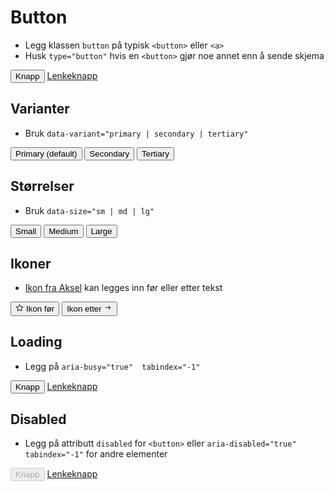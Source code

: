 # Button <mark data-badge="Alfa"></mark>

- Legg klassen `button` på typisk `<button>` eller `<a>`
- Husk `type="button"` hvis en `<button>` gjør noe annet enn å sende skjema

<Story layout="grid">
<button type="button" class="styles.button">
  Knapp
</button>

<a href="https://www.mattilsynet.no/" target="_blank" class="styles.button">
  Lenkeknapp
</a>
</Story>

## Varianter
- Bruk `data-variant="primary | secondary | tertiary"`

<Story layout="grid">
<button type="button" class="styles.button">
  Primary (default)
</button>
<button type="button" class="styles.button" data-variant="secondary">
  Secondary
</button>
<button type="button" class="styles.button" data-variant="tertiary">
  Tertiary
</button>
</Story>

## Størrelser
- Bruk `data-size="sm | md | lg"`

<Story layout="grid">
<button type="button" class="styles.button" data-size="sm">
  Small
</button>
<button type="button" class="styles.button" data-size="md">
  Medium
</button>
<button type="button" class="styles.button" data-size="lg">
  Large
</button>
</Story>


## Ikoner
- [Ikon fra Aksel](https://aksel.nav.no/ikoner) kan legges inn før eller etter tekst

<Story layout="grid">
<button type="button" class="styles.button">
  <svg xmlns="http://www.w3.org/2000/svg" width="1em" height="1em" fill="none" viewBox="0 0 24 24"><path fill="currentColor" fill-rule="evenodd" d="M12 2.3a.8.8 0 0 1 .7.4l2.7 5.6 6.2.9a.8.8 0 0 1 .4 1.2l-4.4 4.4 1 6.2a.8.8 0 0 1-1 .8l-5.6-3-5.5 3a.8.8 0 0 1-1.1-.8l1-6.2L2 10.4a.8.8 0 0 1 .4-1.2l6.2-1 2.7-5.5a.8.8 0 0 1 .7-.5m0 2.5L9.7 9.3a.8.8 0 0 1-.5.4l-5.1.7L7.8 14a.8.8 0 0 1 .2.7l-.9 5 4.6-2.4a.8.8 0 0 1 .6 0l4.6 2.4-.9-5a.8.8 0 0 1 .2-.7l3.7-3.6-5-.7a.8.8 0 0 1-.6-.4z" clip-rule="evenodd"/></svg>
  Ikon før
</button>
<button type="button" class="styles.button">
  Ikon etter
  <svg width="1em" height="1em" viewBox="0 0 24 24" focusable="false" role="img"><path fill="currentColor" d="M14.087 6.874a.752.752 0 0 0-.117 1.156l3.22 3.22H5a.75.75 0 0 0 0 1.5h12.19l-3.22 3.22a.75.75 0 0 0 1.06 1.06l4.5-4.5a.75.75 0 0 0 0-1.06l-4.5-4.5a.75.75 0 0 0-.943-.096"></path></svg>
</button>
</Story>


## Loading
- Legg på `aria-busy="true"  tabindex="-1"`

<Story layout="grid">
<button aria-busy="true" tabindex="-1" type="button" class="styles.button">
  Knapp
</button>
<a aria-busy="true" tabindex="-1" href="#" class="styles.button">
  Lenkeknapp
</a>
</Story>


## Disabled
- Legg på attributt `disabled` for `<button>` eller `aria-disabled="true" tabindex="-1"` for andre elementer

<Story layout="grid">
<button disabled type="button" class="styles.button">
  Knapp
</button>
<a aria-disabled="true" tabindex="-1" href="#" class="styles.button">
  Lenkeknapp
</a>
</Story>